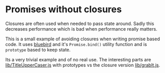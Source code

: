 # Promises without closures

Closures are often used when needed to pass state around. Sadly this decreases performance which is bad when performance really matters.

This is a small example of avoiding closures when writing promise based code. It uses [bluebird](https://github.com/petkaantonov/bluebird) and it's `Promise.bind()` utility function and is `prototype` based to keep state.

Its a very trivial example and of no real use. The interesting parts are [lib/TitleUpperCaser.js](./lib/TitleUpperCaser.js) with prototypes vs the closure version [lib/grabIt.js](lib/grabIt.js).
